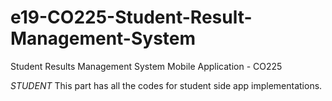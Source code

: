 # e19-CO225-Student-Result-Management-System
Student Results Management System Mobile Application - CO225

*STUDENT*
This part has all the codes for student side app implementations.

